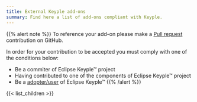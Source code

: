 ```yaml
---
title: External Keyple add-ons
summary: Find here a list of add-ons compliant with Keyple.
---
```


{{% alert note %}}
To reference your add-on please make a [Pull request](https://github.com/eclipse/keyple-website/pulls) contribution on GitHub.

In order for your contribution to be accepted you must comply with one of the conditions below:

- Be a commiter of Eclipse Keyple™ project
- Having contributed to one of the components of Eclipse Keyple™ project
- Be a [adopter/user](https://iot.eclipse.org/adopters/) of Eclipse Keyple™
{{% /alert %}}

{{< list_children >}}
